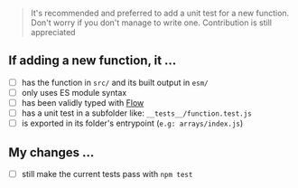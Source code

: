 > It's recommended and preferred to add a unit test for a new function.
Don't worry if you don't manage to write one. Contribution is still appreciated

## If adding a new function, it …
- [ ] has the function in `src/` and its built output in `esm/`
- [ ] only uses ES module syntax
- [ ] has been validly typed with [Flow](https://flowtype.org)
- [ ] has a unit test in a subfolder like: `__tests__/function.test.js`
- [ ] is exported in its folder's entrypoint (`e.g: arrays/index.js`)

## My changes …
<!-- You can ignore this if it's unrelated to your function, please post the error output in this PR though -->
- [ ] still make the current tests pass with `npm test`
